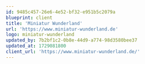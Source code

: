 ```yaml
---
id: 9485c457-26e6-4e52-bf32-e951b5c2079a
blueprint: client
title: 'Miniatur Wunderland'
url: 'https://www.miniatur-wunderland.de'
logo: miniatur-wunderland
updated_by: 7b2bf1c2-0b8e-44d9-a774-98d3580bee37
updated_at: 1729081800
client_url: 'https://www.miniatur-wunderland.de/'
---
```

